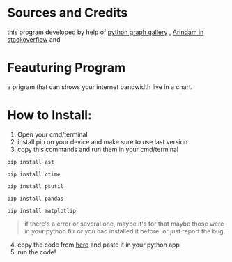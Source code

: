 # Sources and Credits
this program developed by help of [python graph gallery](https://www.python-graph-gallery.com/all-charts/) , [Arindam in stackoverflow](https://stackoverflow.com/a/49414499/20157443) and
# Feauturing Program
a prigram that can shows your internet bandwidth live in a chart.
# How to Install:
1) Open your cmd/terminal
2) install pip on your device and make sure to use last version
3) copy this commands and run them in your cmd/terminal

`pip install ast`

`pip install ctime`

`pip install psutil`

`pip install pandas`

`pip install matplotlip`

>if there's a error or several one, maybe it's for that maybe those were in your python filr or you had installed it before. or just report the bug.
4) copy the code from [here](https://github.com/amiraligpu/Internet_Bandwidth_Chart_Live/blob/main/Bandwidth%20meter%201.0.0.py) and paste it in your python app
5) run the code!
